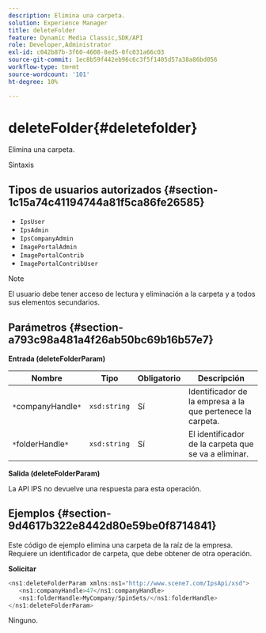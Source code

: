 ```yaml
---
description: Elimina una carpeta.
solution: Experience Manager
title: deleteFolder
feature: Dynamic Media Classic,SDK/API
role: Developer,Administrator
exl-id: c042b87b-3f60-4608-8ed5-0fc031a66c03
source-git-commit: 1ec8b59f442eb96c6c3f5f1405d57a38a86bd056
workflow-type: tm+mt
source-wordcount: '101'
ht-degree: 10%

---
```


# deleteFolder{#deletefolder}

Elimina una carpeta.

Sintaxis

## Tipos de usuarios autorizados {#section-1c15a74c41194744a81f5ca86fe26585}

* `IpsUser`
* `IpsAdmin`
* `IpsCompanyAdmin`
* `ImagePortalAdmin`
* `ImagePortalContrib`
* `ImagePortalContribUser`

>[!NOTE]
>
>El usuario debe tener acceso de lectura y eliminación a la carpeta y a todos sus elementos secundarios.

## Parámetros {#section-a793c98a481a4f26ab50bc69b16b57e7}

**Entrada (deleteFolderParam)**

| Nombre | Tipo | Obligatorio | Descripción |
|---|---|---|---|
| `*`companyHandle`*` | `xsd:string` | Sí | Identificador de la empresa a la que pertenece la carpeta. |
| `*`folderHandle`*` | `xsd:string` | Sí | El identificador de la carpeta que se va a eliminar. |

**Salida (deleteFolderParam)**

La API IPS no devuelve una respuesta para esta operación.

## Ejemplos {#section-9d4617b322e8442d80e59be0f8714841}

Este código de ejemplo elimina una carpeta de la raíz de la empresa. Requiere un identificador de carpeta, que debe obtener de otra operación.

**Solicitar**

```java
<ns1:deleteFolderParam xmlns:ns1="http://www.scene7.com/IpsApi/xsd">
   <ns1:companyHandle>47</ns1:companyHandle>
   <ns1:folderHandle>MyCompany/SpinSets/</ns1:folderHandle>
</ns1:deleteFolderParam>
```

Ninguno.
